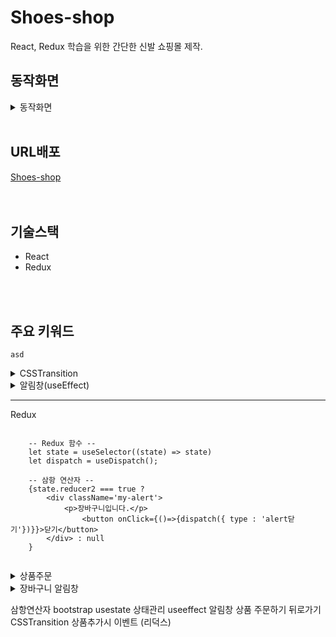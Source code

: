 # Shoes-shop
React, Redux 학습을 위한 간단한 신발 쇼핑몰 제작.
<br>

## 동작화면
<details markdown="1">
<summary>동작화면</summary>
<img src='https://user-images.githubusercontent.com/63529753/150649352-1b5d0c50-13d7-4f23-a3fc-76dd80a616e8.gif' width=100% height=100% />
</details/>  
<br>  


                                                                                                       
## URL배포
[Shoes-shop](https://shoes1676-site.netlify.app/)
<br>  
<br>  

## 기술스택
- React
- Redux
<br>
<br>

## 주요 키워드
```
asd
```
                       
<details markdown="1">
<summary>CSSTransition</summary>
<img src='https://user-images.githubusercontent.com/63529753/150649351-b1ec28df-c065-4b4c-b7d7-569ca57f302c.gif' width=50% height=50% /><br>

</details/>

<details markdown="1">
<summary>알림창(useEffect)</summary>
<img src='https://user-images.githubusercontent.com/63529753/150649355-3232126c-b0c7-4c8c-98f3-f1def55d1401.gif' width=50% height=50% /><br>

</details/>
                       

---
Redux
```

    -- Redux 함수 --
    let state = useSelector((state) => state)  
    let dispatch = useDispatch();

    -- 삼항 연산자 --
    {state.reducer2 === true ?  
        <div className='my-alert'>
            <p>장바구니입니다.</p>
                <button onClick={()=>{dispatch({ type : 'alert닫기'})}}>닫기</button>
        </div> : null
    }


```
<details markdown="1">
<summary>상품주문</summary>
<img src='https://user-images.githubusercontent.com/63529753/150649349-9355e741-0f20-4bcd-bf77-44ce9c7c3bb3.gif' width=50% height=50% /><br>   

</details/>

<details markdown="1">
<summary>장바구니 알림창</summary>
<img src='https://user-images.githubusercontent.com/63529753/150649356-25bc0ce4-515b-4eb5-8b87-cf28e358e392.gif' width=50% height=50% /><br>

</details/>

                       
                       


삼항연산자
bootstrap
usestate 상태관리
useeffect 알림창
상품 주문하기
뒤로가기
CSSTransition
상품추가시 이벤트 (리덕스)
